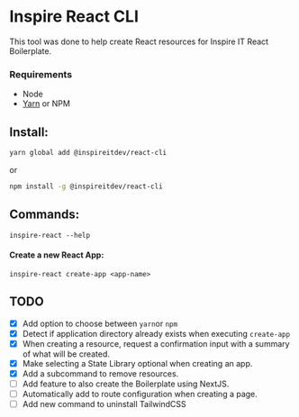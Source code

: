 # Inspire React CLI

This tool was done to help create React resources for Inspire IT React Boilerplate.

### Requirements
  - Node
  - [Yarn](https://yarnpkg.com/) or NPM

## Install:
```bash
yarn global add @inspireitdev/react-cli
```
or
```bash
npm install -g @inspireitdev/react-cli
```

## Commands:
`inspire-react --help`

#### Create a new React App:
`inspire-react create-app <app-name>`

## TODO

- [X] Add option to choose between `yarn`or `npm`
- [X] Detect if application directory already exists when executing `create-app`
- [X] When creating a resource, request a confirmation input with a summary of what will be created.
- [X] Make selecting a State Library optional when creating an app.
- [x] Add a subcommand to remove resources.
- [ ] Add feature to also create the Boilerplate using NextJS.
- [ ] Automatically add to route configuration when creating a page.
- [ ] Add new command to uninstall TailwindCSS
